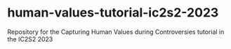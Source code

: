 # human-values-tutorial-ic2s2-2023
Repository for the Capturing Human Values during Controversies tutorial in the IC2S2 2023
